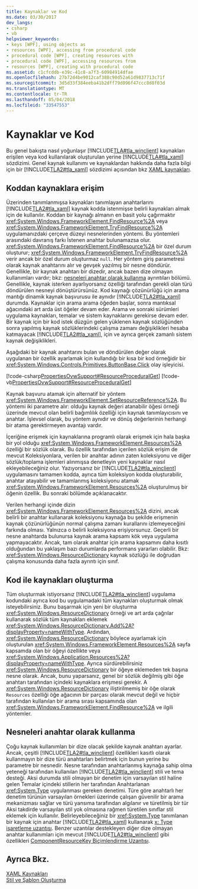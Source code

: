 ```yaml
---
title: Kaynaklar ve Kod
ms.date: 03/30/2017
dev_langs:
- csharp
- vb
helpviewer_keywords:
- keys [WPF], using objects as
- resources [WPF], accessing from procedural code
- procedural code [WPF], creating resources with
- procedural code [WPF], accessing resources from
- resources [WPF], creating with procedural code
ms.assetid: c1cfcddb-e39c-41c8-a7f3-60984914dfae
ms.openlocfilehash: 27b72d4be9012caf388c90d52a61d9837713c71f
ms.sourcegitcommit: 3d5d33f384eeba41b2dff79d096f47ccc8d8f03d
ms.translationtype: MT
ms.contentlocale: tr-TR
ms.lasthandoff: 05/04/2018
ms.locfileid: "33547553"
---
```

# <a name="resources-and-code"></a>Kaynaklar ve Kod
Bu genel bakışta nasıl yoğunlaşır [!INCLUDE[TLA#tla_winclient](../../../../includes/tlasharptla-winclient-md.md)] kaynakları erişilen veya kod kullanılarak oluşturulan yerine [!INCLUDE[TLA#tla_xaml](../../../../includes/tlasharptla-xaml-md.md)] sözdizimi. Genel kaynak kullanımı ve kaynaklardan hakkında daha fazla bilgi için bir [!INCLUDE[TLA2#tla_xaml](../../../../includes/tla2sharptla-xaml-md.md)] sözdizimi açısından bkz [XAML kaynakları](../../../../docs/framework/wpf/advanced/xaml-resources.md).  
  
  
  
<a name="accessing"></a>   
## <a name="accessing-resources-from-code"></a>Koddan kaynaklara erişim  
 Üzerinden tanımlanmışsa kaynakları tanımlayan anahtarlarını [!INCLUDE[TLA2#tla_xaml](../../../../includes/tla2sharptla-xaml-md.md)] kaynak kodda istenmişse belirli kaynakları almak için de kullanılır. Koddan bir kaynağı almanın en basit yolu çağırmaktır <xref:System.Windows.FrameworkElement.FindResource%2A> veya <xref:System.Windows.FrameworkElement.TryFindResource%2A> uygulamanızdaki çerçeve düzeyi nesnelerinden yöntemi. Bu yöntemleri arasındaki davranış farkı İstenen anahtar bulunamazsa olur. <xref:System.Windows.FrameworkElement.FindResource%2A> bir özel durum oluşturur; <xref:System.Windows.FrameworkElement.TryFindResource%2A> verir ancak bir özel durum oluşturmaz `null`. Her yöntem giriş parametresi olarak kaynak anahtarını alır ve gevşek yazılmış bir nesne döndürür. Genellikle, bir kaynak anahtarı bir dizedir, ancak bazen dize olmayan kullanımları vardır; bkz: [nesneleri anahtar olarak kullanma](#objectaskey) ayrıntıları bölümü. Genellikle, kaynak isterken ayarlıyorsanız özelliği tarafından gerekli olan türü döndürülen nesneyi dönüştürürsünüz. Kod kaynağı çözünürlüğü için arama mantığı dinamik kaynak başvurusu ile aynıdır [!INCLUDE[TLA2#tla_xaml](../../../../includes/tla2sharptla-xaml-md.md)] durumda. Kaynaklar için arama arama öğeden başlar, sonra mantıksal ağacındaki art arda üst öğeler devam eder. Arama ve sonraki sürümleri uygulama kaynakları, temalar ve sistem kaynaklarını gerekirse devam eder. Bir kaynak için bir kod istek düzgün gelen yüklenen kaynak sözlüğünden sonra yapılmış kaynak sözlüklerindeki çalışma zamanı değişiklikleri hesaba katmayacak [!INCLUDE[TLA2#tla_xaml](../../../../includes/tla2sharptla-xaml-md.md)], için ve ayrıca gerçek zamanlı sistem kaynak değişiklikleri.  
  
 Aşağıdaki bir kaynak anahtarını bulan ve döndürülen değer olarak uygulanan bir özellik ayarlamak için kullandığı bir kısa bir kod örneğidir bir <xref:System.Windows.Controls.Primitives.ButtonBase.Click> olay işleyicisi.  
  
 [!code-csharp[PropertiesOvwSupport#ResourceProceduralGet](../../../../samples/snippets/csharp/VS_Snippets_Wpf/PropertiesOvwSupport/CSharp/page3.xaml.cs#resourceproceduralget)]
 [!code-vb[PropertiesOvwSupport#ResourceProceduralGet](../../../../samples/snippets/visualbasic/VS_Snippets_Wpf/PropertiesOvwSupport/visualbasic/page3.xaml.vb#resourceproceduralget)]  
  
 Kaynak başvuru atamak için alternatif bir yöntem <xref:System.Windows.FrameworkElement.SetResourceReference%2A>. Bu yöntemi iki parametre alır: olduğu kaynak değeri atanabilir öğesi örneği üzerinde mevcut olan belirli bağımlılık özelliği için kaynak tanımlayıcısını ve anahtar. İşlevsel olarak, bu yöntem aynıdır ve dönüş değerlerinin herhangi bir atama gerektirmeyen avantajı vardır.  
  
 İçeriğine erişmek için kaynaklarına programlı olarak erişmek için hala başka bir yol olduğu <xref:System.Windows.FrameworkElement.Resources%2A> özelliği bir sözlük olarak. Bu özellik tarafından içerilen sözlük erişim de mevcut Koleksiyonlara, verilen bir anahtar adının zaten koleksiyonu ve diğer sözlük/toplama işlemleri alınmışsa denetleyin yeni kaynaklar nasıl ekleyebileceğiniz olur. Yazıyorsanız bir [!INCLUDE[TLA2#tla_winclient](../../../../includes/tla2sharptla-winclient-md.md)] uygulamasını tamamen kodda, ayrıca tüm koleksiyon kodda oluşturabilir, anahtar atayabilir ve tamamlanmış koleksiyonu atamak <xref:System.Windows.FrameworkElement.Resources%2A> oluşturulmuş bir öğenin özellik. Bu sonraki bölümde açıklanacaktır.  
  
 Verilen herhangi içinde dizin <xref:System.Windows.FrameworkElement.Resources%2A> dizini, ancak belirli bir anahtar kullanarak koleksiyonu kaynağa bu şekilde erişmenin kaynak çözünürlüğünün normal çalışma zamanı kurallarını izlemeyeceğini farkında olması. Yalnızca o belirli koleksiyona erişiyorsunuz. Geçerli bir nesne anahtarda bulunursa kaynak arama kapsamı kök veya uygulama yapmayacaktır. Ancak, tam olarak anahtar için arama kapsamını daha kısıtlı olduğundan bu yaklaşım bazı durumlarda performans yararları olabilir. Bkz: <xref:System.Windows.ResourceDictionary> kaynak sözlüğü ile doğrudan çalışma konusunda daha fazla ayrıntı için sınıf.  
  
<a name="creating"></a>   
## <a name="creating-resources-with-code"></a>Kod ile kaynakları oluşturma  
 Tüm oluşturmak istiyorsanız [!INCLUDE[TLA2#tla_winclient](../../../../includes/tla2sharptla-winclient-md.md)] uygulama kodundaki ayrıca kod bu uygulamadaki tüm kaynakları oluşturmak olmak isteyebilirsiniz. Bunu başarmak için yeni bir oluşturma <xref:System.Windows.ResourceDictionary> örneği ve art arda çağrılar kullanarak sözlük tüm kaynakları eklemek <xref:System.Windows.ResourceDictionary.Add%2A?displayProperty=nameWithType>. Ardından, <xref:System.Windows.ResourceDictionary> böylece ayarlamak için oluşturulan <xref:System.Windows.FrameworkElement.Resources%2A> sayfa kapsamda olan bir öğeyi özellikte veya <xref:System.Windows.Application.Resources%2A?displayProperty=nameWithType>. Ayrıca sürdürebilirsiniz <xref:System.Windows.ResourceDictionary> bir öğeye eklemeden tek başına nesne olarak. Ancak, bunu yaparsanız, genel bir sözlük değilmiş gibi öğe anahtarı tarafından içindeki kaynaklara erişmesi gerekir. A <xref:System.Windows.ResourceDictionary> iliştirilmemiş bir öğe olarak `Resources` özelliği öğe ağacının bir parçası olarak mevcut değil ve hiçbir tarafından kullanılan bir arama sırası kapsamında olan <xref:System.Windows.FrameworkElement.FindResource%2A> ve ilgili yöntemler.  
  
<a name="objectaskey"></a>   
## <a name="using-objects-as-keys"></a>Nesneleri anahtar olarak kullanma  
 Çoğu kaynak kullanımları bir dize olacak şekilde kaynak anahtarı ayarlar. Ancak, çeşitli [!INCLUDE[TLA2#tla_winclient](../../../../includes/tla2sharptla-winclient-md.md)] özellikleri kasıtlı olarak kullanmayın bir dize türü anahtarları belirtmek için bunun yerine bu parametre bir nesnedir. Nesne tarafından anahtarlanmış kaynağa sahip olma yeteneği tarafından kullanılan [!INCLUDE[TLA2#tla_winclient](../../../../includes/tla2sharptla-winclient-md.md)] stili ve tema desteği. Aksi durumda stili olmayan bir denetim için varsayılan stil haline gelen Temalar içindeki stillerin her tarafından Anahtarlanan <xref:System.Type> uygulanması gereken denetimi. Türe göre anahtarlı her denetim türünün varsayılan örnekleri üzerinde çalışan güvenilir bir arama mekanizması sağlar ve türü yansıma tarafından algılanır ve türetilmiş bir tür Aksi takdirde varsayılan stil yok olmasına rağmen türetilen sınıflar stil eklemek için kullanılır. Belirleyebileceğiniz bir <xref:System.Type> tanımlanan bir kaynak için anahtar [!INCLUDE[TLA2#tla_xaml](../../../../includes/tla2sharptla-xaml-md.md)] kullanarak [x: Type işaretleme uzantısı](../../../../docs/framework/xaml-services/x-type-markup-extension.md). Benzer uzantılar destekleyen diğer dize olmayan anahtar kullanımları için mevcut [!INCLUDE[TLA2#tla_winclient](../../../../includes/tla2sharptla-winclient-md.md)] gibi özellikleri [ComponentResourceKey Biçimlendirme Uzantısı](../../../../docs/framework/wpf/advanced/componentresourcekey-markup-extension.md).  
  
## <a name="see-also"></a>Ayrıca Bkz.  
 [XAML Kaynakları](../../../../docs/framework/wpf/advanced/xaml-resources.md)  
 [Stil ve Şablon Oluşturma](../../../../docs/framework/wpf/controls/styling-and-templating.md)
